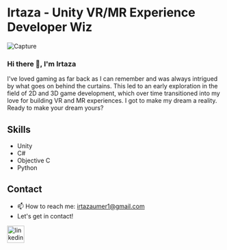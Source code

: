# Irtaza - Unity VR/MR Experience Developer Wiz

![Capture](https://github.com/user-attachments/assets/f59d445a-1c99-4329-a569-6f484bf309fa)

### Hi there 👋, I'm Irtaza 

I've loved gaming as far back as I can remember and was always intrigued by what goes on behind the curtains. This led to an early exploration in the field of 2D and 3D game development, which over time transitioned into my love for building VR and MR experiences. I got to make my dream a reality. Ready to make your dream yours?

## Skills
- Unity
- C#
- Objective C
- Python

## Contact
- 📫 How to reach me: [irtazaumer1@gmail.com](mailto:irtazaumer1@gmail.com)
- Let's get in contact!

[<img src='https://cdn.jsdelivr.net/npm/simple-icons@3.0.1/icons/linkedin.svg' alt='linkedin' height='40'>](https://www.linkedin.com/in/iamirtazaumer/)
